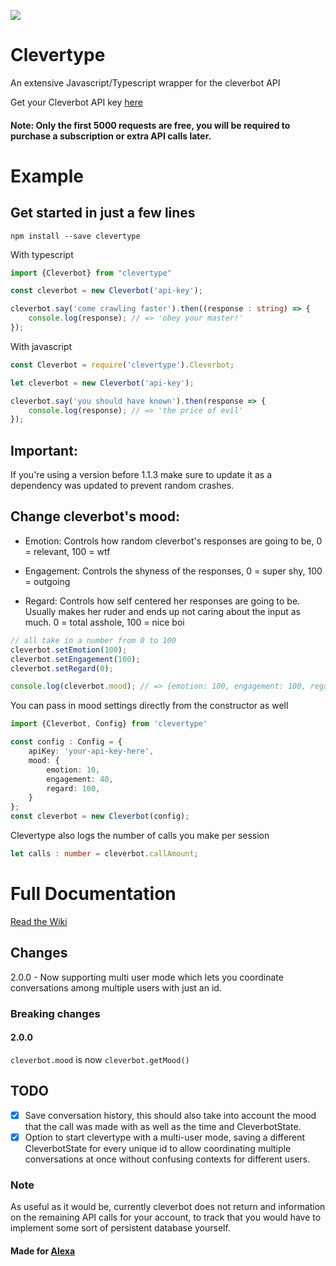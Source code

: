 ![](https://travis-ci.org/ilocereal/Clevertype.svg?branch=master)
# Clevertype

An extensive Javascript/Typescript wrapper for the cleverbot API

Get your Cleverbot API key [here](https://www.cleverbot.com/api/product/api-5k-free-trial/)

#### Note: Only the first 5000 requests are free, you will be required to purchase a subscription or extra API calls later.

# Example
## Get started in just a few lines

```
npm install --save clevertype
```

With typescript
```typescript
import {Cleverbot} from "clevertype"

const cleverbot = new Cleverbot('api-key');

cleverbot.say('come crawling faster').then((response : string) => {
    console.log(response); // => 'obey your master!'
});
```

With javascript
```javascript
const Cleverbot = require('clevertype').Cleverbot;

let cleverbot = new Cleverbot('api-key');

cleverbot.say('you should have known').then(response => {
    console.log(response); // => 'the price of evil'
});
```

## Important:

If you're using a version before 1.1.3 make sure to update it as a dependency was updated to prevent random crashes.  

## Change cleverbot's mood:

* Emotion: Controls how random cleverbot's responses are going to be, 0 = relevant, 100 = wtf

* Engagement: Controls the shyness of the responses, 0 = super shy, 100 = outgoing

* Regard: Controls how self centered her responses are going to be. Usually makes her ruder and ends up not caring about the input as much. 0 = total asshole, 100 = nice boi


```typescript
// all take in a number from 0 to 100
cleverbot.setEmotion(100); 
cleverbot.setEngagement(100);
cleverbot.setRegard(0);

console.log(cleverbot.mood); // => {emotion: 100, engagement: 100, regard: 0}

```

You can pass in mood settings directly from the constructor as well
```typescript 
import {Cleverbot, Config} from 'clevertype'

const config : Config = {
    apiKey: 'your-api-key-here',
    mood: {
        emotion: 10,
        engagement: 40,
        regard: 100,
    }
};
const cleverbot = new Cleverbot(config);
```

Clevertype also logs the number of calls you make per session
```typescript
let calls : number = cleverbot.callAmount;
```

# Full Documentation
[Read the Wiki](https://github.com/ilocereal/Clevertype/wiki)
## Changes
2.0.0 - Now supporting multi user mode which lets you coordinate conversations among multiple users with just an id.

### Breaking changes

#### 2.0.0
`cleverbot.mood` is now `cleverbot.getMood()`

## TODO
- [x] Save conversation history, this should also take into account the mood that the call was made with as well as the time and CleverbotState.
- [x] Option to start clevertype with a multi-user mode, saving a different CleverbotState for every unique id to allow coordinating multiple conversations at once without confusing contexts for different users.

### Note
As useful as it would be, currently cleverbot does not return and information on the remaining API calls for your account, to track that you would have to implement some sort of persistent database yourself.

#### Made for [Alexa](https://github.com/ilocereal/Alexa/)
